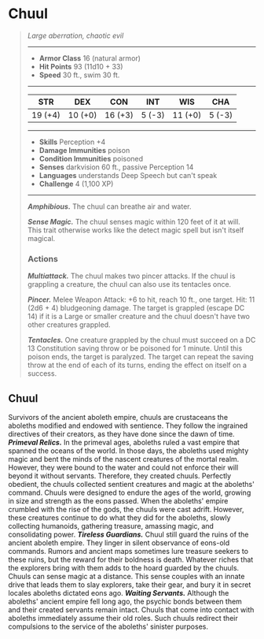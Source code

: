 # Chuul
>*Large aberration, chaotic evil*
>___
>- **Armor Class** 16 (natural armor)
>- **Hit Points** 93 (11d10 + 33)
>- **Speed** 30 ft., swim 30 ft.
>___
>|STR|DEX|CON|INT|WIS|CHA|
>|:---:|:---:|:---:|:---:|:---:|:---:|
>|19 (+4)|10 (+0)|16 (+3)|5 (-3)|11 (+0)|5 (-3)|
>___
>- **Skills** Perception +4
>- **Damage Immunities** poison
>- **Condition Immunities** poisoned
>- **Senses** darkvision 60 ft., passive Perception 14
>- **Languages** understands Deep Speech but can't speak
>- **Challenge** 4 (1,100 XP)
>___
>***Amphibious.*** The chuul can breathe air and water.  
>
>***Sense Magic.*** The chuul senses magic within 120 feet of it at will. This trait otherwise works like the detect magic spell but isn't itself magical.  
>
>### Actions
>***Multiattack.*** The chuul makes two pincer attacks. If the chuul is grappling a creature, the chuul can also use its tentacles once.  
>
>***Pincer.*** Melee Weapon Attack: +6 to hit, reach 10 ft., one target. Hit: 11 (2d6 + 4) bludgeoning damage. The target is grappled (escape DC 14) if it is a Large or smaller creature and the chuul doesn't have two other creatures grappled.  
>
>***Tentacles.*** One creature grappled by the chuul must succeed on a DC 13 Constitution saving throw or be poisoned for 1 minute. Until this poison ends, the target is paralyzed. The target can repeat the saving throw at the end of each of its turns, ending the effect on itself on a success.
## Chuul
Survivors of the ancient aboleth empire, chuuls are crustaceans the aboleths modified and endowed with sentience. They follow the ingrained directives of their creators, as they have done since the dawn of time.
***Primeval Relics.*** In the primeval ages, aboleths ruled a vast empire that spanned the oceans of the world. In those days, the aboleths used mighty magic and bent the minds of the nascent creatures of the mortal realm. However, they were bound to the water and could not enforce their will beyond it without servants. Therefore, they created chuuls.
Perfectly obedient, the chuuls collected sentient creatures and magic at the aboleths' command. Chuuls were designed to endure the ages of the world, growing in size and strength as the eons passed. When the aboleths' empire crumbled with the rise of the gods, the chuuls were cast adrift. However, these creatures continue to do what they did for the aboleths, slowly collecting humanoids, gathering treasure, amassing magic, and consolidating power.
***Tireless Guardians.*** Chuul still guard the ruins of the ancient aboleth empire. They linger in silent observance of eons-old commands. Rumors and ancient maps sometimes lure treasure seekers to these ruins, but the reward for their boldness is death.
Whatever riches that the explorers bring with them adds to the hoard guarded by the chuuls. Chuuls can sense magic at a distance. This sense couples with an innate drive that leads them to slay explorers, take their gear, and bury it in secret locales aboleths dictated eons ago.
***Waiting Servants.*** Although the aboleths' ancient empire fell long ago, the psychic bonds between them and their created servants remain intact. Chuuls that come into contact with aboleths immediately assume their old roles. Such chuuls redirect their compulsions to the service of the aboleths' sinister purposes.